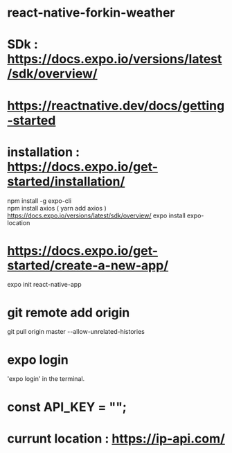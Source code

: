 # react-native-forkin-weather
# SDk : https://docs.expo.io/versions/latest/sdk/overview/
# https://reactnative.dev/docs/getting-started
# installation : https://docs.expo.io/get-started/installation/
  npm install -g expo-cli  
  npm install axios ( yarn add axios )
  https://docs.expo.io/versions/latest/sdk/overview/
  expo install expo-location
# https://docs.expo.io/get-started/create-a-new-app/
  expo init react-native-app
# git remote add origin
  git pull origin master --allow-unrelated-histories
# expo login 
  'expo login' in the terminal. 
# const API_KEY = "";

# currunt location : https://ip-api.com/

